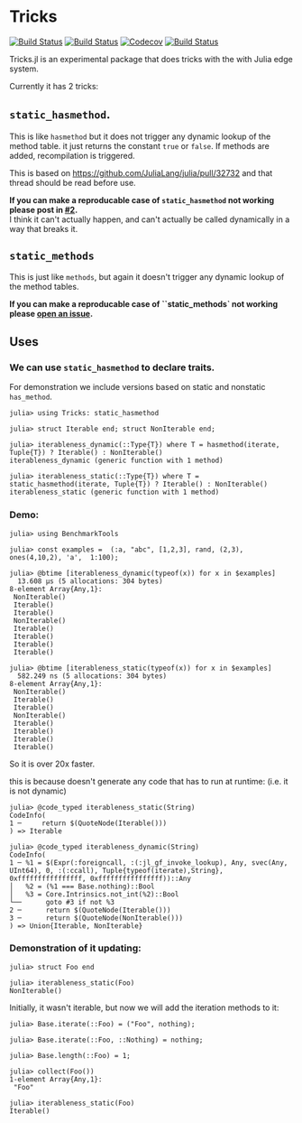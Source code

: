 # Tricks
<!--
[![Stable](https://img.shields.io/badge/docs-stable-blue.svg)](https://oxinabox.github.io/Tricks.jl/stable)
[![Dev](https://img.shields.io/badge/docs-dev-blue.svg)](https://oxinabox.github.io/Tricks.jl/dev)
-->
[![Build Status](https://travis-ci.com/oxinabox/Tricks.jl.svg?branch=master)](https://travis-ci.com/oxinabox/Tricks.jl)
[![Build Status](https://ci.appveyor.com/api/projects/status/github/oxinabox/Tricks.jl?svg=true)](https://ci.appveyor.com/project/oxinabox/Tricks-jl)
[![Codecov](https://codecov.io/gh/oxinabox/Tricks.jl/branch/master/graph/badge.svg)](https://codecov.io/gh/oxinabox/Tricks.jl)
[![Build Status](https://api.cirrus-ci.com/github/oxinabox/Tricks.jl.svg)](https://cirrus-ci.com/github/oxinabox/Tricks.jl)

Tricks.jl is an experimental package that does tricks with the with Julia edge system.

Currently it has 2 tricks:
## `static_hasmethod`.
This is like `hasmethod` but it does not trigger any dynamic lookup of the method table.
it just returns the constant `true` or `false`.
If methods are added, recompilation is triggered.

This is based on https://github.com/JuliaLang/julia/pull/32732 and that thread should be read before use.

**If you can make a reproducable case of `static_hasmethod` not working please post in [#2](https://github.com/oxinabox/Tricks.jl/issues/2).**  
I think it can't actually happen, and can't actually be called dynamically in a way that breaks it.

## `static_methods`
This is just like `methods`, but again it doesn't trigger any dynamic lookup of the method tables.

**If you can make a reproducable case of ``static_methods` not working please [open an issue](https://github.com/oxinabox/Tricks.jl/issues/).**  

## Uses
### We can use `static_hasmethod` to declare traits.
For demonstration we include versions based on static and nonstatic `has_method`.
```
julia> using Tricks: static_hasmethod

julia> struct Iterable end; struct NonIterable end;

julia> iterableness_dynamic(::Type{T}) where T = hasmethod(iterate, Tuple{T}) ? Iterable() : NonIterable()
iterableness_dynamic (generic function with 1 method)

julia> iterableness_static(::Type{T}) where T = static_hasmethod(iterate, Tuple{T}) ? Iterable() : NonIterable()
iterableness_static (generic function with 1 method)
```

### Demo: 
```
julia> using BenchmarkTools

julia> const examples =  (:a, "abc", [1,2,3], rand, (2,3), ones(4,10,2), 'a',  1:100);

julia> @btime [iterableness_dynamic(typeof(x)) for x in $examples]
  13.608 μs (5 allocations: 304 bytes)
8-element Array{Any,1}:
 NonIterable()
 Iterable()
 Iterable()
 NonIterable()
 Iterable()
 Iterable()
 Iterable()
 Iterable()

julia> @btime [iterableness_static(typeof(x)) for x in $examples]
  582.249 ns (5 allocations: 304 bytes)
8-element Array{Any,1}:
 NonIterable()
 Iterable()
 Iterable()
 NonIterable()
 Iterable()
 Iterable()
 Iterable()
 Iterable()
```

So it is over 20x faster.

this is because doesn't generate any code that has to run at runtime:
(i.e. it is not dynamic)
```
julia> @code_typed iterableness_static(String)
CodeInfo(
1 ─     return $(QuoteNode(Iterable()))
) => Iterable

julia> @code_typed iterableness_dynamic(String)
CodeInfo(
1 ─ %1 = $(Expr(:foreigncall, :(:jl_gf_invoke_lookup), Any, svec(Any, UInt64), 0, :(:ccall), Tuple{typeof(iterate),String}, 0xffffffffffffffff, 0xffffffffffffffff))::Any
│   %2 = (%1 === Base.nothing)::Bool
│   %3 = Core.Intrinsics.not_int(%2)::Bool
└──      goto #3 if not %3
2 ─      return $(QuoteNode(Iterable()))
3 ─      return $(QuoteNode(NonIterable()))
) => Union{Iterable, NonIterable}
```

### Demonstration of it updating:
```
julia> struct Foo end

julia> iterableness_static(Foo)
NonIterable()
```
Initially, it wasn't iterable,
but now we will add the iteration methods to it:

```
julia> Base.iterate(::Foo) = ("Foo", nothing);

julia> Base.iterate(::Foo, ::Nothing) = nothing;

julia> Base.length(::Foo) = 1;

julia> collect(Foo())
1-element Array{Any,1}:
 "Foo"

julia> iterableness_static(Foo)
Iterable()
```


